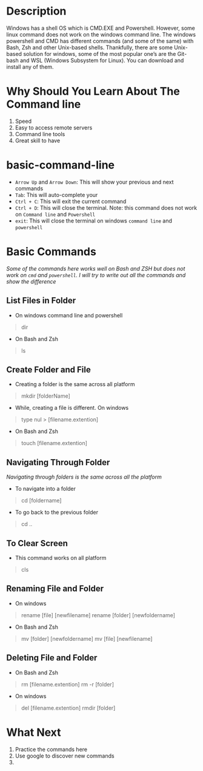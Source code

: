 # Description
Windows has a shell OS which is CMD.EXE and Powershell. However, some linux command does not work on the windows command line.
The windows powershell and CMD has different commands (and some of the same) with Bash, Zsh and other Unix-based shells.
Thankfully, there are some Unix-based solution for windows, some of the most popular one’s are the Git-bash and WSL (Windows Subsystem for Linux).
You can download and install any of them.

# Why Should You Learn About The Command line

1. Speed
2. Easy to access remote servers
3. Command line tools
4. Great skill to have


# basic-command-line

- `Arrow Up` and `Arrow Down`: This will show your previous and next commands
- `Tab`: This will auto-complete your 
- `Ctrl + C`: This will exit the current command
- `Ctrl + D`: This will close the terminal. Note: this command does not work on `Command line` and `Powershell`
- `exit`: This will close the terminal on windows `command line` and `powershell`

# Basic Commands
*Some of the commands here works well on Bash and ZSH but does not work on `cmd` and `powershell`. I will try to write out all the commands and show the difference*

## List Files in Folder

- On windows command line and powershell
 > dir
- On Bash and Zsh
 > ls

## Create Folder and File
- Creating a folder is the same across all platform
> mkdir [folderName]
- While, creating a file is different. On windows
> type nul > [filename.extention]
- On Bash and Zsh
> touch [filename.extention]

## Navigating Through Folder
*Navigating through folders is the same across all the platform*
- To navigate into a folder
> cd [foldername]
- To go back to the previous folder
> cd ..

## To Clear Screen
- This command works on all platform
> cls

## Renaming File and Folder
- On windows
> rename [file] [newfilename]
> rename [folder] [newfoldername]
- On Bash and Zsh
> mv [folder] [newfoldername]
> mv [file] [newfilename]

## Deleting File and Folder
- On Bash and Zsh
> rm [filename.extention]
> rm -r [folder]
- On windows
> del [filename.extention]
> rmdir [folder]

# What Next
1. Practice the commands here
2. Use google to discover new commands
3. 
